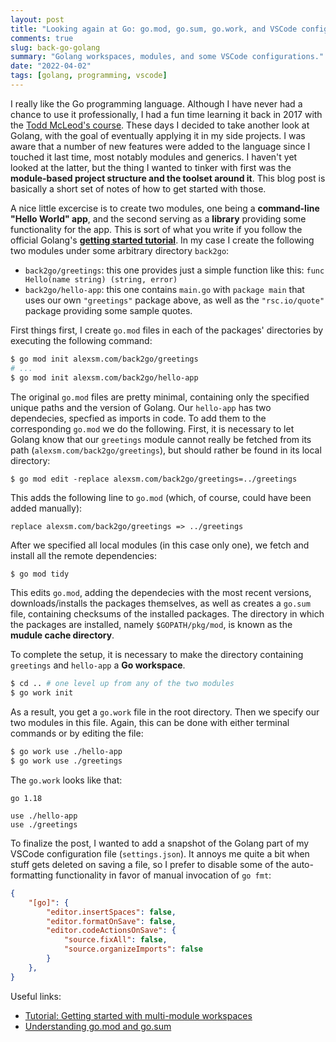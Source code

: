 ```yaml
---
layout: post
title: "Looking again at Go: go.mod, go.sum, go.work, and VSCode config"
comments: true
slug: back-go-golang
summary: "Golang workspaces, modules, and some VSCode configurations."
date: "2022-04-02"
tags: [golang, programming, vscode]
---
```


I really like the Go programming language. Although I have never had a chance to use it professionally, I had a fun time learning it back in 2017 with the [Todd McLeod's course](https://www.udemy.com/course/go-programming-language/). These days I decided to take another look at Golang, with the goal of eventually applying it in my side projects. I was aware that a number of new features were added to the language since I touched it last time, most notably modules and generics. I haven't yet looked at the latter, but the thing I wanted to tinker with first was the **module-based project structure and the toolset around it**. This blog post is basically a short set of notes of how to get started with those. 

A nice little excercise is to create two modules, one being a **command-line "Hello World" app**, and the second serving as a **library** providing some functionality for the app. This is sort of what you write if you follow the official Golang's [**getting started tutorial**](https://go.dev/doc/tutorial/create-module). In my case I create the following two modules under some arbitrary directory `back2go`:

 - `back2go/greetings`: this one provides just a simple function like this: `func Hello(name string) (string, error)`
 - `back2go/hello-app`: this one contains `main.go` with `package main` that uses our own `"greetings"` package above, as well as the `"rsc.io/quote"` package providing some sample quotes. 

First things first, I create `go.mod` files in each of the packages' directories by executing the following command:

```sh
$ go mod init alexsm.com/back2go/greetings
# ...
$ go mod init alexsm.com/back2go/hello-app
```

The original `go.mod` files are pretty minimal, containing only the specified unique paths and the version of Golang. Our `hello-app` has two dependecies, specfied as imports in code. To add them to the corresponding `go.mod` we do the following. First, it is necessary to let Golang know that our `greetings` module cannot really be fetched from its path (`alexsm.com/back2go/greetings`), but should rather be found in its local directory:

```
$ go mod edit -replace alexsm.com/back2go/greetings=../greetings
```

This adds the following line to `go.mod` (which, of course, could have been added manually):

```
replace alexsm.com/back2go/greetings => ../greetings
```

After we specified all local modules (in this case only one), we fetch and install all the remote dependencies:

```sh
$ go mod tidy
```

This edits `go.mod`, adding the dependecies with the most recent versions, downloads/installs the packages themselves, as well as creates a `go.sum` file, containing checksums of the installed packages. The directory in which the packages are installed, namely `$GOPATH/pkg/mod`, is known as the **mudule cache directory**.

To complete the setup, it is necessary to make the directory containing `greetings` and `hello-app` a **Go workspace**. 

```sh
$ cd .. # one level up from any of the two modules
$ go work init
```

As a result, you get a `go.work` file in the root directory. Then we specify our two modules in this file. Again, this can be done with either terminal commands or by editing the file:

```sh
$ go work use ./hello-app
$ go work use ./greetings
```

The `go.work` looks like that:

```
go 1.18

use ./hello-app
use ./greetings
```

To finalize the post, I wanted to add a snapshot of the Golang part of my VSCode configuration file (`settings.json`). It annoys me quite a bit when stuff gets deleted on saving a file, so I prefer to disable some of the auto-formatting functionality in favor of manual invocation of `go fmt`:

```json
{
    "[go]": {
        "editor.insertSpaces": false,
        "editor.formatOnSave": false,
        "editor.codeActionsOnSave": {
            "source.fixAll": false,
            "source.organizeImports": false
        }
    },
}   
```

Useful links:

 * [Tutorial: Getting started with multi-module workspaces](https://go.dev/doc/tutorial/workspaces)
 * [Understanding go.mod and go.sum](https://faun.pub/understanding-go-mod-and-go-sum-5fd7ec9bcc34)

